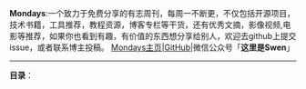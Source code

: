 **Mondays**:一个致力于免费分享的有志周刊，每周一不断更，不仅包括开源项目，技术书籍，工具推荐，教程资源，博客专栏等干货，还有优秀文摘，影像视频,电影等推荐，如果你也看到有趣，有价值的东西想分享给别人，欢迎去github上提交 issue，或者联系博主投稿。
[Mondays主页](http://106.14.69.127:8090)|[GitHub](https://github.com/SwenXiao/Mondays)|微信公众号「**这里是Swen**」
***
**目录**：
